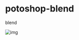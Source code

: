 # potoshop-blend
blend

![img](https://note.youdao.com/yws/api/personal/file/AF41BC37BB0147CC8A99338F409E77DF?method=download&shareKey=d80bbaba3ddec9e2bd05edb54f47bc62)